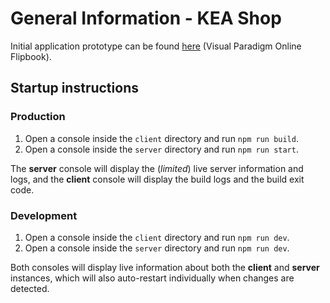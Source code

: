 # General Information - KEA Shop

Initial application prototype can be found [here](https://online.visual-paradigm.com/community/book/kea-shop-w3tqazumg) (Visual Paradigm Online Flipbook).
## Startup instructions

### Production

1. Open a console inside the `client` directory and run `npm run build`.
2. Open a console inside the `server` directory and run `npm run start`.

The **server** console will display the (*limited*) live server information and logs, and the **client** console will display the build logs and the build exit code.

### Development

1. Open a console inside the `client` directory and run `npm run dev`.
2. Open a console inside the `server` directory and run `npm run dev`.

Both consoles will display live information about both the **client** and **server** instances, which will also auto-restart individually when changes are detected.

